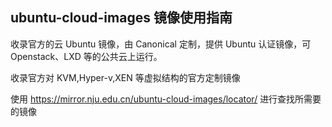 
## ubuntu-cloud-images 镜像使用指南

收录官方的云 Ubuntu 镜像，由 Canonical 定制，提供 Ubuntu 认证镜像，可 Openstack、LXD 等的公共云上运行。

收录官方对 KVM,Hyper-v,XEN 等虚拟结构的官方定制镜像

使用 <https://mirror.nju.edu.cn/ubuntu-cloud-images/locator/> 进行查找所需要的镜像
